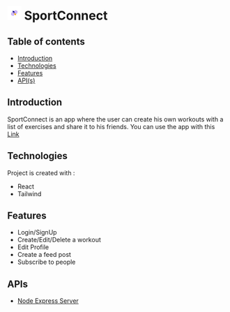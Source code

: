 # <img src="./src/assets/logo.png" alt="sportconnect-logo" width="32"/> SportConnect

## Table of contents

-   [Introduction](#introduction)
-   [Technologies](#technologies)
-   [Features](#features)
-   [API(s)](#apis)

## Introduction

SportConnect is an app where the user can create his own workouts with a list of exercises and share it to his friends.
You can use the app with this [Link](https://sport-connect.onrender.com/)

## Technologies

Project is created with :

-   React
-   Tailwind

## Features

-   Login/SignUp
-   Create/Edit/Delete a workout
-   Edit Profile
-   Create a feed post
-   Subscribe to people

## APIs

-   [Node Express Server](https://github.com/Nqbral/sport-connect-api)
